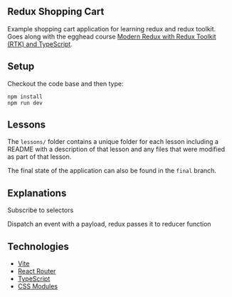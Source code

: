 ## Redux Shopping Cart

Example shopping cart application for learning redux and redux toolkit. Goes along with the egghead course [Modern Redux with Redux Toolkit (RTK) and TypeScript](https://app.egghead.io/playlists/modern-redux-with-redux-toolkit-rtk-and-typescript-64f243c8).

## Setup

Checkout the code base and then type:

```
npm install
npm run dev
```

## Lessons

The `lessons/` folder contains a unique folder for each lesson including a README with a description of that lesson and any files that were modified as part of that lesson.

The final state of the application can also be found in the `final` branch.

## Explanations

Subscribe to selectors

Dispatch an event with a payload, redux passes it to reducer function

## Technologies

- [Vite](https://vitejs.dev/)
- [React Router](https://reactrouter.com/)
- [TypeScript](https://www.typescriptlang.org/)
- [CSS Modules](https://github.com/css-modules/css-modules)
